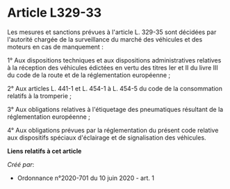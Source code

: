 # Article L329-33

Les mesures et sanctions prévues à l'article L. 329-35 sont décidées par l'autorité chargée de la surveillance du marché des
véhicules et des moteurs en cas de manquement :

1° Aux dispositions techniques et aux dispositions administratives relatives à la réception des véhicules édictées en vertu
des titres Ier et II du livre III du code de la route et de la réglementation européenne ;

2° Aux articles L. 441-1 et L. 454-1 à L. 454-5 du code de la consommation relatifs à la tromperie ;

3° Aux obligations relatives à l'étiquetage des pneumatiques résultant de la réglementation européenne ;

4° Aux obligations prévues par la réglementation du présent code relative aux dispositifs spéciaux d'éclairage et de
signalisation des véhicules.

**Liens relatifs à cet article**

_Créé par_:

  - Ordonnance n°2020-701 du 10 juin 2020 - art. 1

